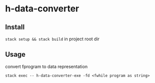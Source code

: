 # h-data-converter

## Install

`stack setup && stack build` in project root dir

## Usage

convert fprogram to data representation

`stack exec -- h-data-converter-exe -fd <fwhile program as string>`
